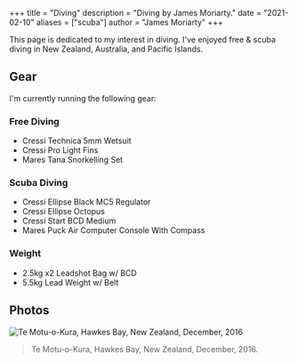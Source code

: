 +++
title = "Diving"
description = "Diving by James Moriarty."
date = "2021-02-10"
aliases = ["scuba"]
author = "James Moriarty"
+++

This page is dedicated to my interest in diving. I've enjoyed free & scuba diving in New Zealand, Australia, and Pacific Islands.

## Gear

I'm currently running the following gear:

### Free Diving

- Cressi Technica 5mm Wetsuit
- Cressi Pro Light Fins
- Mares Tana Snorkelling Set

### Scuba Diving

- Cressi Ellipse Black MC5 Regulator
- Cressi Ellipse Octopus
- Cressi Start BCD Medium
- Mares Puck Air Computer Console With Compass

### Weight

- 2.5kg x2 Leadshot Bag w/ BCD
- 5.5kg Lead Weight w/ Belt

## Photos

![Te Motu-o-Kura, Hawkes Bay, New Zealand, December, 2016](/images/diving.jpg)

> Te Motu-o-Kura, Hawkes Bay, New Zealand, December, 2016.
